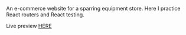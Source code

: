 An e-commerce website for a sparring equipment store. Here I practice React routers and React testing.  
  
Live preview [HERE](https://jnuguid1.github.io/shopping-cart/)
